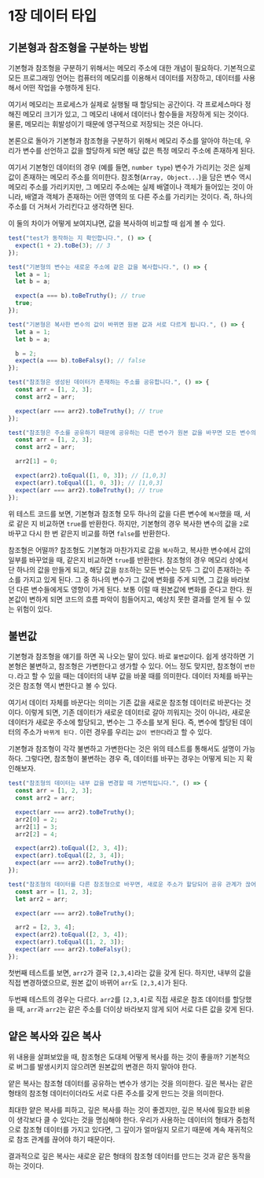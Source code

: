 # 1장 데이터 타입

## 기본형과 참조형을 구분하는 방법

기본형과 참조형을 구분하기 위해서는 메모리 주소에 대한 개념이 필요하다. 기본적으로 모든 프로그래밍 언어는 컴퓨터의 메모리를 이용해서 데이터를 저장하고, 데이터를 사용해서 어떤 작업을 수행하게 된다.

여기서 메모리는 프로세스가 실제로 실행될 때 할당되는 공간이다. 각 프로세스마다 정해진 메모리 크기가 있고, 그 메모리 내에서 데이터나 함수들을 저장하게 되는 것이다. 물론, 메모리는 휘발성이기 때문에 영구적으로 저장되는 것은 아니다.

본론으로 돌아가 기본형과 참조형을 구분하기 위해서 메모리 주소를 알아야 하는데, 우리가 변수를 선언하고 값을 할당하게 되면 해당 값은 특정 메모리 주소에 존재하게 된다.

여기서 기본형인 데이터의 경우 (예를 들면, `number type`) 변수가 가리키는 것은 실제 값이 존재하는 메모리 주소를 의미한다. 참조형(`Array, Object...`)을 담은 변수 역시 메모리 주소를 가리키지만, 그 메모리 주소에는 실제 배열이나 객체가 들어있는 것이 아니라, 배열과 객체가 존재하는 어떤 영역의 또 다른 주소를 가리키는 것이다. 즉, 하나의 주소를 더 거쳐서 가리킨다고 생각하면 된다.

이 둘의 차이가 어떻게 보여지냐면, 값을 복사하여 비교할 때 쉽게 볼 수 있다.

```js
test("test가 동작하는 지 확인합니다.", () => {
  expect(1 + 2).toBe(3); // 3
});

test("기본형의 변수는 새로운 주소에 같은 값을 복사합니다.", () => {
  let a = 1;
  let b = a;

  expect(a === b).toBeTruthy(); // true
  true;
});

test("기본형은 복사한 변수의 값이 바뀌면 원본 값과 서로 다르게 됩니다.", () => {
  let a = 1;
  let b = a;

  b = 2;
  expect(a === b).toBeFalsy(); // false
});

test("참조형은 생성된 데이터가 존재하는 주소를 공유합니다.", () => {
  const arr = [1, 2, 3];
  const arr2 = arr;

  expect(arr === arr2).toBeTruthy(); // true
});

test("참조형은 주소를 공유하기 때문에 공유하는 다른 변수가 원본 값을 바꾸면 모든 변수의 값도 같이 바뀌는 것처럼 보입니다.", () => {
  const arr = [1, 2, 3];
  const arr2 = arr;

  arr2[1] = 0;

  expect(arr2).toEqual([1, 0, 3]); // [1,0,3]
  expect(arr).toEqual([1, 0, 3]); // [1,0,3]
  expect(arr === arr2).toBeTruthy(); // true
});
```

위 테스트 코드를 보면, 기본형과 참조형 모두 하나의 값을 다른 변수에 `복사`했을 때, 서로 같은 지 비교하면 `true`를 반환한다. 하지만, 기본형의 경우 복사한 변수의 값을 `2`로 바꾸고 다시 한 번 같은지 비교를 하면 `false`를 반환한다.

참조형은 어떨까? 참조형도 기본형과 마찬가지로 값을 `복사`하고, 복사한 변수에서 값의 일부를 바꾸었을 때, 같은지 비교하면 `true`를 반환한다. 참조형의 경우 메모리 상에서 단 하나의 값을 만들게 되고, 해당 값을 `참조`하는 모든 변수는 모두 그 값이 존재하는 주소를 가지고 있게 된다. 그 중 하나의 변수가 그 값에 변화를 주게 되면, 그 값을 바라보던 다른 변수들에게도 영향이 가게 된다. 보통 이럴 때 원본값에 변화를 준다고 한다. 원본값이 변하게 되면 코드의 흐름 파악이 힘들어지고, 예상치 못한 결과를 얻게 될 수 있는 위험이 있다.

## 불변값

기본형과 참조형을 얘기를 하면 꼭 나오는 말이 있다. 바로 `불변값`이다. 쉽게 생각하면 기본형은 불변하고, 참조형은 가변한다고 생가할 수 있다. 어느 정도 맞지만, 참조형이 `변한다.`라고 할 수 있을 때는 데이터의 내부 값을 바꿀 때를 의미한다. 데이터 자체를 바꾸는 것은 참조형 역시 변한다고 볼 수 있다.

여기서 데이터 자체를 바꾼다는 의미는 기존 값을 새로운 참조형 데이터로 바꾼다는 것이다. 이렇게 되면, 기존 데이터가 새로운 데이터로 갈아 끼워지는 것이 아니라, 새로운 데이터가 새로운 주소에 할당되고, 변수는 그 주소를 보게 된다. 즉, 변수에 할당된 데이터의 주소가 `바뀌게 된다.` 이런 경우를 우리는 `값이 변한다`라고 할 수 있다.

기본형과 참조형이 각각 불변하고 가변한다는 것은 위의 테스트를 통해서도 설명이 가능하다. 그렇다면, 참조형이 불변하는 경우 즉, 데이터를 바꾸는 경우는 어떻게 되는 지 확인해보자.

```js
test("참조형의 데이터는 내부 값을 변경할 때 가변적입니다.", () => {
  const arr = [1, 2, 3];
  const arr2 = arr;

  expect(arr === arr2).toBeTruthy();
  arr2[0] = 2;
  arr2[1] = 3;
  arr2[2] = 4;

  expect(arr2).toEqual([2, 3, 4]);
  expect(arr).toEqual([2, 3, 4]);
  expect(arr === arr2).toBeTruthy();
});

test("참조형의 데이터를 다른 참조형으로 바꾸면, 새로운 주소가 할당되어 공유 관계가 끊어집니다.", () => {
  const arr = [1, 2, 3];
  let arr2 = arr;

  expect(arr === arr2).toBeTruthy();

  arr2 = [2, 3, 4];
  expect(arr2).toEqual([2, 3, 4]);
  expect(arr).toEqual([1, 2, 3]);
  expect(arr === arr2).toBeFalsy();
});
```

첫번째 테스트를 보면, `arr2`가 결국 `[2,3,4]`라는 값을 갖게 된다. 하지만, 내부의 값을 직접 변경하였으므로, 원본 값이 바뀌어 `arr`도 `[2,3,4]`가 된다.

두번째 테스트의 경우는 다르다. `arr2`를 `[2,3,4]`로 직접 새로운 참조 데이터를 할당했을 때, `arr`과 `arr2`는 같은 주소를 더이상 바라보지 않게 되어 서로 다른 값을 갖게 된다.

## 얕은 복사와 깊은 복사

위 내용을 살펴보았을 때, 참조형은 도대체 어떻게 복사를 하는 것이 좋을까? 기본적으로 버그를 발생시키지 않으려면 원본값의 변경은 하지 말아야 한다.

얕은 복사는 참조형 데이터를 공유하는 변수가 생기는 것을 의미한다. 깊은 복사는 같은 형태의 참조형 데이터이더라도 서로 다른 주소를 갖게 만드는 것을 의미한다.

최대한 얕은 복사를 피하고, 깊은 복사를 하는 것이 좋겠지만, 깊은 복사에 필요한 비용이 생각보다 클 수 있다는 것을 명심해야 한다. 우리가 사용하는 데이터의 형태가 중첩적으로 참조형 데이터를 가지고 있다면, 그 깊이가 얼마일지 모르기 때문에 계속 재귀적으로 참조 관계를 끊어야 하기 때문이다.

결과적으로 깊은 복사는 새로운 같은 형태의 참조형 데이터를 만드는 것과 같은 동작을 하는 것이다.
